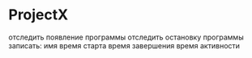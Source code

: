 # ProjectX
отследить появление программы
отследить остановку программы
записать:
имя
время старта
время завершения
время активности
